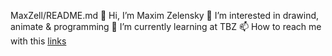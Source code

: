 MaxZell/README.md
👋 Hi, I’m Maxim Zelensky
👀 I’m interested in drawind, animate & programming
🌱 I’m currently learning at TBZ
📫 How to reach me with this [links](https://linktr.ee/MaxZel)
